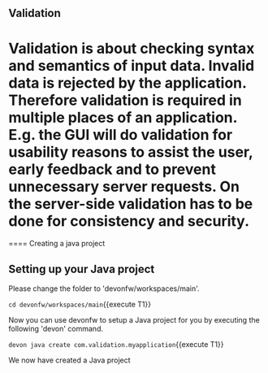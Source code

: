 ## Validation 
Validation is about checking syntax and semantics of input data. Invalid data is rejected by the application. Therefore validation is required in multiple places of an application. E.g. the GUI will do validation for usability reasons to assist the user, early feedback and to prevent unnecessary server requests. On the server-side validation has to be done for consistency and security.
====
====
Creating a java project


## Setting up your Java project

Please change the folder to &#39;devonfw/workspaces/main&#39;.

`cd devonfw/workspaces/main`{{execute T1}}

Now you can use devonfw to setup a Java project for you by executing the following 'devon' command.

`devon java create com.validation.myapplication`{{execute T1}}

We now have created a Java project
